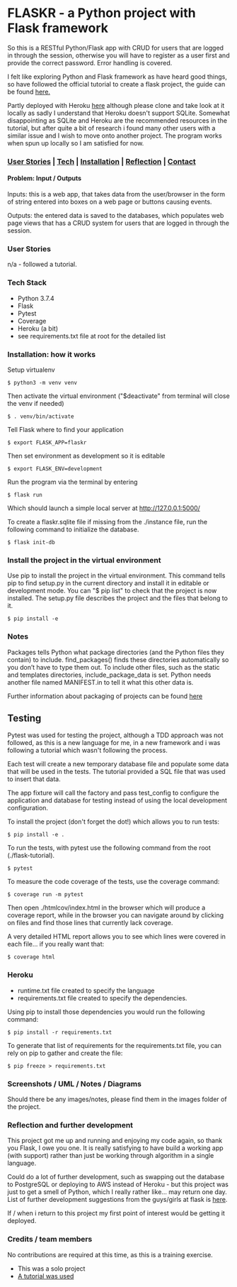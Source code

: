 # FLASKR - a Python project with Flask framework

So this is a RESTful Python/Flask app with CRUD for users that are logged in through the session, otherwise you will have to register as a user first and provide the correct password. Error handling is covered.

I felt like exploring Python and Flask framework as have heard good things, so have followed the official tutorial to create a flask project, the guide can be found [here.](https://flask.palletsprojects.com/en/1.1.x/tutorial)

Partly deployed with Heroku [here](https://nameless-shelf-49036.herokuapp.com/) although please clone and take look at it locally as sadly I understand that Heroku doesn't support SQLite. Somewhat disappointing as SQLite and Heroku are the recommended resources in the tutorial, but after quite a bit of research i found many other users with a similar issue and I wish to move onto another project. The program works when spun up locally so I am satisfied for now.

### [User Stories](#user_story) | [Tech](#tech) | [Installation](#installation) | [Reflection](#reflection) | [Contact](#contact)

#### Problem: Input / Outputs

Inputs: this is a web app, that takes data from the user/browser in the form of string entered into boxes on a web page or buttons causing events.

Outputs: the entered data is saved to the databases, which populates web page views that has a CRUD system for users that are logged in through the session. 

### <a name="user_story">User Stories</a>

n/a - followed a tutorial.

### <a name="Tech">Tech Stack</a>

* Python 3.7.4
* Flask
* Pytest
* Coverage
* Heroku (a bit)
* see requirements.txt file at root for the detailed list

### <a name="installation">Installation: how it works</a>

Setup virtualenv

```
$ python3 -m venv venv
```

Then activate the virtual environment ("$deactivate" from terminal will close the venv if needed)

```
$ . venv/bin/activate
```

Tell Flask where to find your application

```
$ export FLASK_APP=flaskr
```

Then set environment as development so it is editable

```
$ export FLASK_ENV=development
```

Run the program via the terminal by entering

```
$ flask run
```

Which should launch a simple local server at http://127.0.0.1:5000/

To create a flaskr.sqlite file if missing from the ./instance file, run the
following command to initialize the database.

```
$ flask init-db
```

### Install the project in the virtual environment

Use pip to install the project in the virtual environment. This command tells pip to find setup.py in the current directory and install it in editable or development mode. You can "$ pip list" to check that the project is now installed. The setup.py file describes the project and the files that belong to it.

```
$ pip install -e
```

### Notes

Packages tells Python what package directories (and the Python files they contain) to include. find_packages() finds these directories automatically so you don’t have to type them out. To include other files, such as the static and templates directories, include_package_data is set. Python needs another file named MANIFEST.in to tell it what this other data is.

Further information about packaging of projects can be found [here](https://packaging.python.org/tutorials/packaging-projects/) 

## Testing

Pytest was used for testing the project, although a TDD approach was not followed, as this is a new language for me, in a new framework and i was following a tutorial which wasn't following the process.

Each test will create a new temporary database file and populate some data that will be used
in the tests. The tutorial provided a SQL file that was used to insert that data.

The app fixture will call the factory and pass test_config to configure the application and database for testing instead of using the local development configuration.

To install the project (don't forget the dot!) which allows you to run tests:
```
$ pip install -e .
```

To run the tests, with pytest use the following command from the root (./flask-tutorial).
```
$ pytest
```
To measure the code coverage of the tests, use the coverage command:
```
$ coverage run -m pytest
```
Then open ./htmlcov/index.html in the browser which will produce a coverage report, while in the browser you can navigate around by clicking on files and find those lines that currently lack coverage.

A very detailed HTML report allows you to see which lines were covered in each file... if you really want that:
```
$ coverage html
```

### Heroku

* runtime.txt file created to specify the language
* requirements.txt file created to specify the dependencies.

Using pip to install those dependencies you would run the following command:
```
$ pip install -r requirements.txt
```

To generate that list of requirements for the requirements.txt file, you can rely on pip to gather and create the file:
```
$ pip freeze > requirements.txt
```

### Screenshots / UML / Notes / Diagrams</a>

Should there be any images/notes, please find them in the images folder of the 
project.

### <a name="reflection">Reflection and further development</a>

This project got me up and running and enjoying my code again, so thank you Flask, I owe you one. It is really satisfying to have build a working app (with support) rather than just be working through algorithm in a single language.

Could do a lot of further development, such as swapping out the database to PostgreSQL or deploying to AWS instead of Heroku - but this project was just to get a smell of Python, which I really rather like... may return one day. List of further development suggestions from the guys/girls at flask is [here](https://flask.palletsprojects.com/en/1.1.x/tutorial/next/).

If / when i return to this project my first point of interest would be getting it deployed.

### Credits / team members

No contributions are required at this time, as this is a training exercise.

* This was a solo project
* [A tutorial was used](https://flask.palletsprojects.com/en/1.1.x/tutorial)
